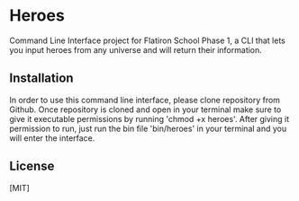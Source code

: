 # Heroes
Command Line Interface project for Flatiron School Phase 1, a CLI that lets you input heroes from any universe and will return their information.

## Installation

In order to use this command line interface, please clone repository from Github.
Once repository is cloned and open in your terminal make sure to give it executable permissions by running 'chmod +x heroes'.
After giving it permission to run, just run the bin file 'bin/heroes' in your terminal and you will enter the interface.

## License

[MIT]
